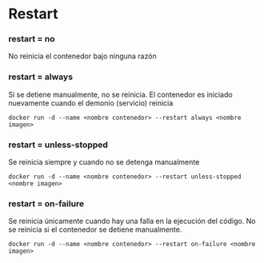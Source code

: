 # Restart

### restart = no

No reinicia el contenedor bajo ninguna razón

### restart = always

Si se detiene manualmente, no se reinicia. El contenedor es iniciado nuevamente cuando el demonio (servicio) reinicia

```
docker run -d --name <nombre contenedor> --restart always <nombre imagen>
```

### restart = unless-stopped

Se reinicia siempre y cuando no se detenga manualmente

```
docker run -d --name <nombre contenedor> --restart unless-stopped <nombre imagen>
```

### restart = on-failure

Se reinicia únicamente cuando hay una falla en la ejecución del código. No se reinicia si el contenedor se detiene manualmente.

```
docker run -d --name <nombre contenedor> --restart on-failure <nombre imagen>
```
